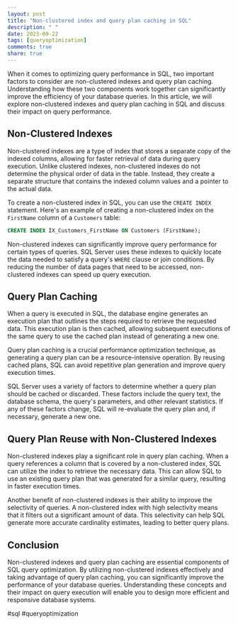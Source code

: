 ```yaml
---
layout: post
title: "Non-clustered index and query plan caching in SQL"
description: " "
date: 2023-09-22
tags: [queryoptimization]
comments: true
share: true
---
```


When it comes to optimizing query performance in SQL, two important factors to consider are non-clustered indexes and query plan caching. Understanding how these two components work together can significantly improve the efficiency of your database queries. In this article, we will explore non-clustered indexes and query plan caching in SQL and discuss their impact on query performance.

## Non-Clustered Indexes

Non-clustered indexes are a type of index that stores a separate copy of the indexed columns, allowing for faster retrieval of data during query execution. Unlike clustered indexes, non-clustered indexes do not determine the physical order of data in the table. Instead, they create a separate structure that contains the indexed column values and a pointer to the actual data.

To create a non-clustered index in SQL, you can use the `CREATE INDEX` statement. Here's an example of creating a non-clustered index on the `FirstName` column of a `Customers` table:

```sql
CREATE INDEX IX_Customers_FirstName ON Customers (FirstName);
```

Non-clustered indexes can significantly improve query performance for certain types of queries. SQL Server uses these indexes to quickly locate the data needed to satisfy a query's `WHERE` clause or join conditions. By reducing the number of data pages that need to be accessed, non-clustered indexes can speed up query execution.

## Query Plan Caching

When a query is executed in SQL, the database engine generates an execution plan that outlines the steps required to retrieve the requested data. This execution plan is then cached, allowing subsequent executions of the same query to use the cached plan instead of generating a new one.

Query plan caching is a crucial performance optimization technique, as generating a query plan can be a resource-intensive operation. By reusing cached plans, SQL can avoid repetitive plan generation and improve query execution times.

SQL Server uses a variety of factors to determine whether a query plan should be cached or discarded. These factors include the query text, the database schema, the query's parameters, and other relevant statistics. If any of these factors change, SQL will re-evaluate the query plan and, if necessary, generate a new one.

## Query Plan Reuse with Non-Clustered Indexes

Non-clustered indexes play a significant role in query plan caching. When a query references a column that is covered by a non-clustered index, SQL can utilize the index to retrieve the necessary data. This can allow SQL to use an existing query plan that was generated for a similar query, resulting in faster execution times.

Another benefit of non-clustered indexes is their ability to improve the selectivity of queries. A non-clustered index with high selectivity means that it filters out a significant amount of data. This selectivity can help SQL generate more accurate cardinality estimates, leading to better query plans.

## Conclusion

Non-clustered indexes and query plan caching are essential components of SQL query optimization. By utilizing non-clustered indexes effectively and taking advantage of query plan caching, you can significantly improve the performance of your database queries. Understanding these concepts and their impact on query execution will enable you to design more efficient and responsive database systems.

#sql #queryoptimization